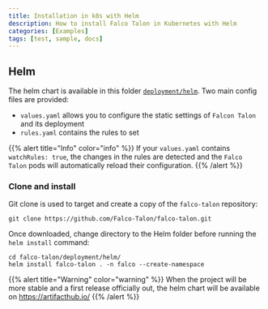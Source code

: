 ```yaml
---
title: Installation in k8s with Helm
description: How to install Falco Talon in Kubernetes with Helm
categories: [Examples]
tags: [test, sample, docs]
---
```


## Helm

The helm chart is available in this folder [`deployment/helm`](https://github.com/Issif/falco-talon/tree/main/deployment/helm).
Two main config files are provided:
* `values.yaml` allows you to configure the static settings of `Falcon Talon` and its deployment
* `rules.yaml` contains the rules to set

{{% alert title="Info" color="info" %}}
If your `values.yaml` contains `watchRules: true`, the changes in the rules are detected and the `Falco Talon` pods will automatically reload their configuration.
{{% /alert %}}

### Clone and install

Git clone is used to target and create a copy of the `falco-talon` repository:

```shell
git clone https://github.com/Falco-Talon/falco-talon.git
```

Once downloaded, change directory to the Helm folder before running the `helm install` command:

```shell
cd falco-talon/deployment/helm/
helm install falco-talon . -n falco --create-namespace
```

{{% alert title="Warning" color="warning" %}}
When the project will be more stable and a first release officially out, the helm chart will be available on https://artifacthub.io/
{{% /alert %}}
